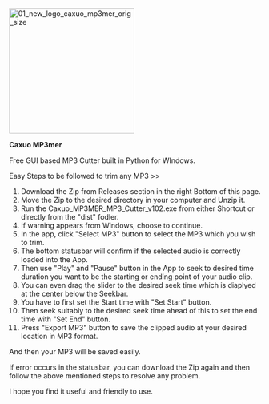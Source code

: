 
<img width="250" height="250" alt="01_new_logo_caxuo_mp3mer_orig_size" src="https://github.com/user-attachments/assets/dabf41ff-4d90-48e7-9b32-d0bd7e678eeb" />

**Caxuo MP3mer**

Free GUI based MP3 Cutter built in Python for WIndows.

Easy Steps to be followed to trim any MP3 >>

1. Download the Zip from Releases section in the right Bottom of this page.
2. Move the Zip to the desired directory in your computer and Unzip it.
3. Run the Caxuo_MP3MER_MP3_Cutter_v102.exe from either Shortcut or directly from the "dist" fodler.
4. If warning appears from Windows, choose to continue.
5. In the app, click "Select MP3" button to select the MP3 which you wish to trim.
6. The bottom statusbar will confirm if the selected audio is correctly loaded into the App.
7. Then use "Play" and "Pause" button in the App to seek to desired time duration you want to be the starting or ending point of your audio clip.
8. You can even drag the slider to the desired seek time which is diaplyed at the center below the Seekbar.
9. You have to first set the Start time with "Set Start" button.
10. Then seek suitably to the desired seek time ahead of this to set the end time with "Set End" button.
11. Press "Export MP3" button to save the clipped audio at your desired location in MP3 format.

And then your MP3 will be saved easily.

If error occurs in the statusbar, you can download the Zip again and then follow the above mentioned steps to resolve any problem.

I hope you find it useful and friendly to use.

